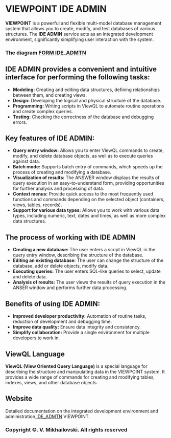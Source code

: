 # VIEWPOINT IDE ADMIN

__VIEWPOINT__ is a powerful and flexible multi-model database management system that allows you to create, modify, and test databases of various structures. The __IDE ADMIN__ service acts as an integrated development environment, significantly simplifying user interaction with the system.

### The diagram [FORM IDE_ADMTN](/WIEWPOINT/../IMAGES/IDE_ADMTN.jpg)

## IDE ADMIN provides a convenient and intuitive interface for performing the following tasks:

* __Modeling:__ Creating and editing data structures, defining relationships between them, and creating views.
* __Design:__ Developing the logical and physical structure of the database.
* __Programming:__ Writing scripts in ViewQL to automate routine operations and create complex queries.
* __Testing:__ Checking the correctness of the database and debugging errors.

## Key features of IDE ADMIN:

* __Query entry window:__ Allows you to enter ViewQL commands to create, modify, and delete database objects, as well as to execute queries against data.
* __Batch mode:__ Supports batch entry of commands, which speeds up the process of creating and modifying a database.
* __Visualization of results:__ The ANSWER window displays the results of query execution in an easy-to-understand form, providing opportunities for further analysis and processing of data.
* __Context menus:__ Provide quick access to the most frequently used functions and commands depending on the selected object (containers, views, tables, records).
* __Support for various data types:__ Allows you to work with various data types, including numeric, text, dates and times, as well as more complex data structures.

## The process of working with IDE ADMIN

* __Creating a new database:__ The user enters a script in ViewQL in the query entry window, describing the structure of the database.
* __Editing an existing database:__ The user can change the structure of the database, add or delete objects, modify data.
* __Executing queries:__ The user enters SQL-like queries to select, update and delete data.
* __Analysis of results:__ The user views the results of query execution in the ANSER window and performs further data processing.

## Benefits of using IDE ADMIN:

* __Improved developer productivity:__ Automation of routine tasks, reduction of development and debugging time.
* __Improve data quality:__ Ensure data integrity and consistency.
* __Simplify collaboration:__ Provide a single environment for multiple developers to work in.

## ViewQL Language

__ViewQL (View Oriented Query Language)__ is a special language for describing the structure and manipulating data in the VIEWPOINT system. It provides a wide range of commands for creating and modifying tables, indexes, views, and other database objects.

## Website
Detailed documentation on the integrated development environment and administration[ IDE_ADMTN](https://sites.google.com/view/myviewpoint/ide-admin"authuser=0) VIEWPOINT.

### Copyright ©. V. Mikhailovski. All rights reserved
